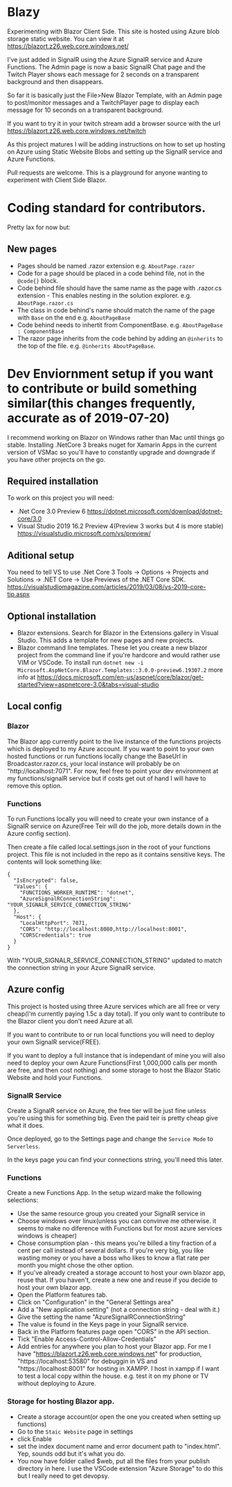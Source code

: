 # Blazy
Experimenting with Blazor Client Side. This site is hosted using Azure blob storage static website. You can view it at https://blazort.z26.web.core.windows.net/

I've just added in SignalR using the Azure SignalR service and Azure Functions. The Admin page is now a basic SignalR Chat page and the Twitch Player shows each message for 2 seconds on a transparent background and then disappears.

So far it is basically just the File>New Blazor Template, with an Admin page to post/monitor messages and a TwitchPlayer page to display each message for 10 seconds on a transparent background.

If you want to try it in your twitch stream add a browser source with the url https://blazort.z26.web.core.windows.net/twitch

As this project matures I will be adding instructions on how to set up hosting on Azure using Static Website Blobs and setting up the SignalR service and Azure Functions.

Pull requests are welcome. This is a playground for anyone wanting to experiment with Client Side Blazor.

# Coding standard for contributors.
Pretty lax for now but:
## New pages
* Pages should be named .razor extension e.g. `AboutPage.razor`
* Code for a page should be placed in a code behind file, not in the `@code{}` block.
* Code behind file should have the same name as the page with .razor.cs extension - This enables nesting in the solution explorer. e.g. `AboutPage.razor.cs`
* The class in code behind's name should match the name of the page with `Base` on the end e.g. `AboutPageBase`
* Code behind needs to inhertit from ComponentBase. e.g. `AboutPageBase : ComponentBase`
* The razor page inherits from the code behind by adding an `@inherits` to the top of the file. e.g. `@inherits AboutPageBase`.



# Dev Enviornment setup if you want to contribute or build something similar(this changes frequently, accurate as of 2019-07-20)
I recommend working on Blazor on Windows rather than Mac until things go stable. Installing .NetCore 3 breaks nuget for Xamarin Apps in the current version of VSMac so you'll have to constantly upgrade and downgrade if you have other projects on the go.

## Required installation
To work on this project you will need:
* .Net Core 3.0 Preview 6 https://dotnet.microsoft.com/download/dotnet-core/3.0
* Visual Studio 2019 16.2 Preview 4(Preview 3 works but 4 is more stable) https://visualstudio.microsoft.com/vs/preview/

## Aditional setup
You need to tell VS to use .Net Core 3 Tools -> Options -> Projects and Solutions -> .NET Core -> Use Previews of the .NET Core SDK. https://visualstudiomagazine.com/articles/2019/03/08/vs-2019-core-tip.aspx

## Optional installation
* Blazor extensions. Search for Blazor in the Extensions gallery in Visual Studio. This adds a template for new pages and new projects.
* Blazor command line templates. These let you create a new blazor project from the command line if you're hardcore and would rather use VIM or VSCode. To install run `dotnet new -i Microsoft.AspNetCore.Blazor.Templates::3.0.0-preview6.19307.2` more info at https://docs.microsoft.com/en-us/aspnet/core/blazor/get-started?view=aspnetcore-3.0&tabs=visual-studio

## Local config
### Blazor
The Blazor app currently point to the live instance of the functions projects which is deployed to my Azure account. If you want to point to your own hosted functions or run functions locally change the BaseUrl in Broadcastor.razor.cs, your local instance will probably be on "http://localhost:7071". For now, feel free to point your dev environment at my functions/signalR service but if costs get out of hand I will have to remove this option.

### Functions
To run Functions locally you will need to create your own instance of a SignalR service on Azure(Free Teir will do the job, more details down in the Azure config section).

Then create a file called local.settings.json in the root of your functions project. This file is not included in the repo as it contains sensitive keys. The contents will look something like:
```
{
  "IsEncrypted": false,
  "Values": {
    "FUNCTIONS_WORKER_RUNTIME": "dotnet",
    "AzureSignalRConnectionString": "YOUR_SIGNALR_SERVICE_CONNECTION_STRING"
  },
  "Host": {
    "LocalHttpPort": 7071,
    "CORS": "http://localhost:8080,http://localhost:8001",
    "CORSCredentials": true
  }
}
```
With "YOUR_SIGNALR_SERVICE_CONNECTION_STRING" updated to match the connection string in your Azure SignalR service.


## Azure config

This project is hosted using three Azure services which are all free or very cheap(I'm currently paying 1.5c a day total). If you only want to contribute to the Blazor client you don't need Azure at all. 

If you want to contribute to or run local functions you will need to deploy your own SignalR service(FREE). 

If you want to deploy a full instance that is independant of mine you will also need to deploy your own Azure Functions(First 1,000,000 calls per month are free, and then cost nothing) and some storage to host the Blazor Static Website and hold your Functions.

### SignalR Service

Create a SignalR service on Azure, the free tier will be just fine unless you're using this for something big. Even the paid teir is pretty cheap give what it does.

 Once deployed, go to the Settings page and change the `Service Mode` to `Serverless`.
 
 In the keys page you can find your connections string, you'll need this later.
 
 ### Functions
 Create a new Functions App. 
 In the setup wizard make the following selections:
 * Use the same resource group you created your SignalR service in
 * Choose windows over linux(unless you can convinve me otherwise. it seems to make no diference with Functions but for most azure services windows is cheaper)
 * Chose consumption plan - this means you're billed a tiny fraction of a cent per call instead of several dollars. If you're very big, you like wasting money or you have a boss who likes to know a flat rate per month you might chose the other option.
 * If you've already created a storage account to host your own blazor app, reuse that. If you haven't, create a new one and reuse if you decide to host your own blazor app.
 * Open the Platform features tab.
 * Click on "Configuration" in the "General Settings area"
 * Add a "New application setting" (not a connection string - deal with it.)
 * Give the setting the name "AzureSignalRConnectionString"
 * The value is found in the Keys page in your SignalR service.
 * Back in the Platform features page open "CORS" in the API section.
 * Tick "Enable Access-Control-Allow-Credentials"
 * Add entries for anywhere you plan to host your Blazor app. For me I have "https://blazort.z26.web.core.windows.net" for production, "https://localhost:53580" for debuggin in VS and "https://localhost:8001" for hosting in XAMPP. I host in xampp if I want to test a local copy within the house. e.g. test it on my phone or TV without deploying to Azure.
 

 ### Storage for hosting Blazor app.
 
 * Create a storage account(or open the one you created when setting up functions)
 * Go to the `Staic Website` page in settings
 * click Enable
 * set the index document name and error document path to "index.html". Yep, sounds odd but it's what you do.
 * You now have  folder called $web, put all the files from your publish directory in here. I use the VSCode extension "Azure Storage" to do this but I really need to get devopsy.
 
 
 
 
 
 
